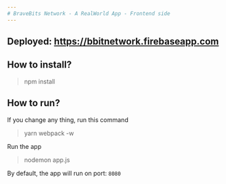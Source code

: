 ```yaml
---
# BraveBits Network - A RealWorld App - Frontend side
---
```

## Deployed: https://bbitnetwork.firebaseapp.com

## How to install? 
> npm install

## How to run? 
If you change any thing, run this command
> yarn webpack -w

Run the app
> nodemon app.js

By default, the app will run on port: `8080`
